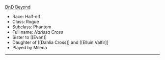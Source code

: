 [DnD Beyond](https://www.dndbeyond.com/characters/78812464)

- Race: Half-elf
- Class: Rogue
- Subclass: Phantom
- Full name: *Narissa Cross*
- Sister to [[Evan]]
- Daughter of [[Dahlia Cross]] and [[Elluin Valfir]]
- Played by Milena
---